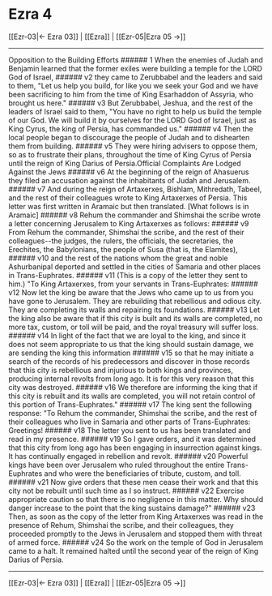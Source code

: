 # Ezra 4

[[Ezr-03|← Ezra 03]] | [[Ezra]] | [[Ezr-05|Ezra 05 →]]
***

Opposition to the Building Efforts ###### 1 When the enemies of Judah and Benjamin learned that the former exiles were building a temple for the LORD God of Israel, ###### v2 they came to Zerubbabel and the leaders and said to them, "Let us help you build, for like you we seek your God and we have been sacrificing to him from the time of King Esarhaddon of Assyria, who brought us here." ###### v3 But Zerubbabel, Jeshua, and the rest of the leaders of Israel said to them, "You have no right to help us build the temple of our God. We will build it by ourselves for the LORD God of Israel, just as King Cyrus, the king of Persia, has commanded us." ###### v4 Then the local people began to discourage the people of Judah and to dishearten them from building. ###### v5 They were hiring advisers to oppose them, so as to frustrate their plans, throughout the time of King Cyrus of Persia until the reign of King Darius of Persia.Official Complaints Are Lodged Against the Jews ###### v6 At the beginning of the reign of Ahasuerus they filed an accusation against the inhabitants of Judah and Jerusalem. ###### v7 And during the reign of Artaxerxes, Bishlam, Mithredath, Tabeel, and the rest of their colleagues wrote to King Artaxerxes of Persia. This letter was first written in Aramaic but then translated. [What follows is in Aramaic] ###### v8 Rehum the commander and Shimshai the scribe wrote a letter concerning Jerusalem to King Artaxerxes as follows: ###### v9 From Rehum the commander, Shimshai the scribe, and the rest of their colleagues--the judges, the rulers, the officials, the secretaries, the Erechites, the Babylonians, the people of Susa (that is, the Elamites), ###### v10 and the rest of the nations whom the great and noble Ashurbanipal deported and settled in the cities of Samaria and other places in Trans-Euphrates. ###### v11 (This is a copy of the letter they sent to him.) "To King Artaxerxes, from your servants in Trans-Euphrates: ###### v12 Now let the king be aware that the Jews who came up to us from you have gone to Jerusalem. They are rebuilding that rebellious and odious city. They are completing its walls and repairing its foundations. ###### v13 Let the king also be aware that if this city is built and its walls are completed, no more tax, custom, or toll will be paid, and the royal treasury will suffer loss. ###### v14 In light of the fact that we are loyal to the king, and since it does not seem appropriate to us that the king should sustain damage, we are sending the king this information ###### v15 so that he may initiate a search of the records of his predecessors and discover in those records that this city is rebellious and injurious to both kings and provinces, producing internal revolts from long ago. It is for this very reason that this city was destroyed. ###### v16 We therefore are informing the king that if this city is rebuilt and its walls are completed, you will not retain control of this portion of Trans-Euphrates." ###### v17 The king sent the following response: "To Rehum the commander, Shimshai the scribe, and the rest of their colleagues who live in Samaria and other parts of Trans-Euphrates: Greetings! ###### v18 The letter you sent to us has been translated and read in my presence. ###### v19 So I gave orders, and it was determined that this city from long ago has been engaging in insurrection against kings. It has continually engaged in rebellion and revolt. ###### v20 Powerful kings have been over Jerusalem who ruled throughout the entire Trans-Euphrates and who were the beneficiaries of tribute, custom, and toll. ###### v21 Now give orders that these men cease their work and that this city not be rebuilt until such time as I so instruct. ###### v22 Exercise appropriate caution so that there is no negligence in this matter. Why should danger increase to the point that the king sustains damage?" ###### v23 Then, as soon as the copy of the letter from King Artaxerxes was read in the presence of Rehum, Shimshai the scribe, and their colleagues, they proceeded promptly to the Jews in Jerusalem and stopped them with threat of armed force. ###### v24 So the work on the temple of God in Jerusalem came to a halt. It remained halted until the second year of the reign of King Darius of Persia.

***
[[Ezr-03|← Ezra 03]] | [[Ezra]] | [[Ezr-05|Ezra 05 →]]
